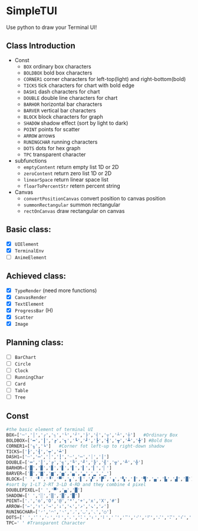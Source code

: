 # SimpleTUI
Use python to draw your Terminal UI!

## Class Introduction
- Const
  - `BOX` ordinary box characters
  - `BOLDBOX` bold box characters
  - `CORNER1` corner characters for left-top(light) and right-bottom(bold) 
  - `TICKS` tick characters for chart with bold edge
  - `DASH1` dash characters for chart 
  - `DOUBLE` double line characters for chart
  - `BARHOR` horizontal bar characters
  - `BARVER` vertical bar characters
  - `BLOCK` block characters for graph
  - `SHADOW` shadow effect (sort by light to dark)
  - `POINT` points for scatter
  - `ARROW` arrows
  - `RUNINGCHAR` running characters
  - `DOTS` dots for hex graph 
  - `TPC` transparent character
- subfunctions
  - `emptyContent` return empty list 1D or 2D
  - `zeroContent` return zero list 1D or 2D
  - `linearSpace` return linear space list
  - `floarToPercentStr` retern percent string
- Canvas
  - `convertPositionCanvas` convert position to canvas position
  - `summonRectangular` summon rectangular
  - `rectOnCanvas` draw rectangular on canvas

## Basic class:
-   [x] `UIElement`
-   [x] `TerminalEnv`
-   [ ] `AnimeElement`

## Achieved class:
-   [x] `TypeRender` (need more functions)
-   [x] `CanvasRender`
-   [x] `TextElement`
-   [x] `ProgressBar` (H)
-   [x] `Scatter`
-   [x] `Image`

## Planning class:
-   [ ] `BarChart`
-   [ ] `Circle`
-   [ ] `Clock`
-   [ ] `RunningChar`
-   [ ] `Card`
-   [ ] `Table`
-   [ ] `Tree`

## Const
```python
#the basic element of terminal UI
BOX=['─','│','┌','┐','└','┘','├','┤','┬','┴','┼']   #Ordinary Box
BOLDBOX=['━','┃','┏','┓','┗','┛','┣','┫','┳','┻','╋'] #Bold Box
CORNER1=['┒','┕']   #Corner fot left-up to right-down shadow
TICKS=['┠','┨','┯','┷']      
DASH1=['┄','┅','┆','┇','┈','┉','┊','┋']
DOUBLE=['═','║','╔','╗','╚','╝','╠','╣','╦','╩','╬']
BARHOR=['█','▉','▊','▋','▌','▍','▎','▏']
BARVER=['█','▇','▆','▅','▄','▃','▂','▁']
BLOCK=[' ','▘','▝','▀','▖','▌','▞','▛','▗','▚','▐','▜','▄','▙','▟','█']
#sort by 1-LT 2-RT 3-LD 4-RD and they combine 4 pixel
DOUBLEPIXEL=[' ','▀','▄','█']
SHADOW=[' ','░','▒','▓','█']
POINT=['.','o','O','@','*','+','x','X','#']
ARROW=['←','↑','→','↓','↖','↗','↘','↙']
RUNINGCHAR=['◜','◠','◝','◞','◡','◟','○']
DOTS=['⠀','⠁','⠂','⠃','⠄','⠅','⠆','⠇','⠈','⠉','⠊','⠋','⠌','⠍','⠎','⠏','⠐','⠑','⠒','⠓','⠔','⠕','⠖','⠗','⠘','⠙','⠚','⠛','⠜','⠝','⠞','⠟','⠠','⠡','⠢','⠣','⠤','⠥','⠦','⠧','⠨','⠩','⠪','⠫','⠬','⠭','⠮','⠯','⠰','⠱','⠲','⠳','⠴','⠵','⠶','⠷','⠸','⠹','⠺','⠻','⠼','⠽','⠾','⠿']
TPC=' ' #Transparent Character
``` 
